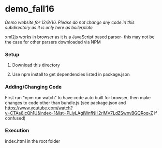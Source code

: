 # demo_fall16
_Demo website for 12/8/16. Please do not change any code in this subdirectory as it is only here as boilerplate_

xml2js works in browser as it is a JavaScript based parser- this may not be the case for other parsers downloaded via NPM

### Setup
1) Download this directory 

2) Use npm install to get dependencies listed in package.json

### Adding/Changing Code
First run "npm run watch" to have code auto built for browser, then make changes to code other than bundle.js
(see package.json and https://www.youtube.com/watch?v=CTAa8IcQh1U&index=1&list=PLiyLAgiWnfNH2rlMV7LdZSwnvBGQRoq-Z if confused)

### Execution 
 index.html in the root folder


